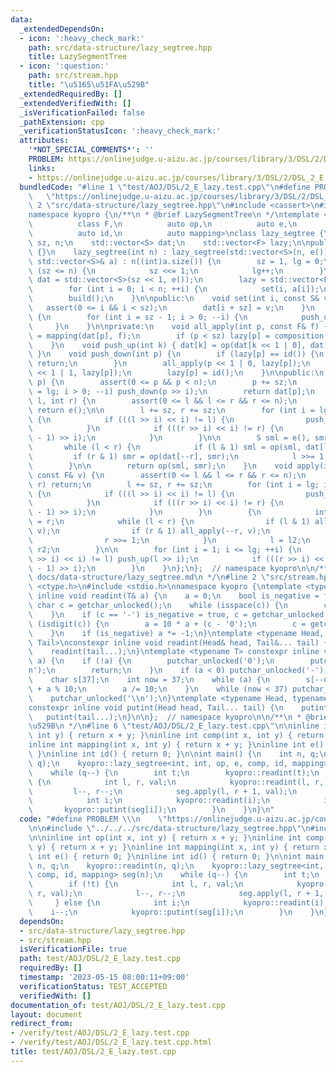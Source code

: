 ```yaml
---
data:
  _extendedDependsOn:
  - icon: ':heavy_check_mark:'
    path: src/data-structure/lazy_segtree.hpp
    title: LazySegmentTree
  - icon: ':question:'
    path: src/stream.hpp
    title: "\u5165\u51FA\u529B"
  _extendedRequiredBy: []
  _extendedVerifiedWith: []
  _isVerificationFailed: false
  _pathExtension: cpp
  _verificationStatusIcon: ':heavy_check_mark:'
  attributes:
    '*NOT_SPECIAL_COMMENTS*': ''
    PROBLEM: https://onlinejudge.u-aizu.ac.jp/courses/library/3/DSL/2/DSL_2_E
    links:
    - https://onlinejudge.u-aizu.ac.jp/courses/library/3/DSL/2/DSL_2_E
  bundledCode: "#line 1 \"test/AOJ/DSL/2_E_lazy.test.cpp\"\n#define PROBLEM \\\n \
    \   \"https://onlinejudge.u-aizu.ac.jp/courses/library/3/DSL/2/DSL_2_E\"\n\n#line\
    \ 2 \"src/data-structure/lazy_segtree.hpp\"\n#include <cassert>\n#include <vector>\n\
    namespace kyopro {\n/**\n * @brief LazySegmentTree\n */\ntemplate <class S,\n\
    \          class F,\n          auto op,\n          auto e,\n          auto composition,\n\
    \          auto id,\n          auto mapping>\nclass lazy_segtree {\n    int lg,\
    \ sz, n;\n    std::vector<S> dat;\n    std::vector<F> lazy;\n\npublic:\n    lazy_segtree()\
    \ {}\n    lazy_segtree(int n) : lazy_segtree(std::vector<S>(n, e())) {}\n    lazy_segtree(const\
    \ std::vector<S>& a) : n((int)a.size()) {\n        sz = 1, lg = 0;\n        while\
    \ (sz <= n) {\n            sz <<= 1;\n            lg++;\n        }\n\n       \
    \ dat = std::vector<S>(sz << 1, e());\n        lazy = std::vector<F>(sz, id());\n\
    \        for (int i = 0; i < n; ++i) {\n            set(i, a[i]);\n        }\n\
    \        build();\n    }\n\npublic:\n    void set(int i, const S& v) {\n     \
    \   assert(0 <= i && i < sz);\n        dat[i + sz] = v;\n    }\n    void build()\
    \ {\n        for (int i = sz - 1; i > 0; --i) {\n            push_up(i);\n   \
    \     }\n    }\n\nprivate:\n    void all_apply(int p, const F& f) {\n        dat[p]\
    \ = mapping(dat[p], f);\n        if (p < sz) lazy[p] = composition(lazy[p], f);\n\
    \    }\n    void push_up(int k) { dat[k] = op(dat[k << 1 | 0], dat[k << 1 | 1]);\
    \ }\n    void push_down(int p) {\n        if (lazy[p] == id()) {\n           \
    \ return;\n        }\n        all_apply(p << 1 | 0, lazy[p]);\n        all_apply(p\
    \ << 1 | 1, lazy[p]);\n        lazy[p] = id();\n    }\n\npublic:\n    S operator[](int\
    \ p) {\n        assert(0 <= p && p < n);\n        p += sz;\n        for (int i\
    \ = lg; i > 0; --i) push_down(p >> i);\n        return dat[p];\n    }\n    S fold(int\
    \ l, int r) {\n        assert(0 <= l && l <= r && r <= n);\n        if (l == r)\
    \ return e();\n\n        l += sz, r += sz;\n        for (int i = lg; i > 0; --i)\
    \ {\n            if (((l >> i) << i) != l) {\n                push_down(l >> i);\n\
    \            }\n            if (((r >> i) << i) != r) {\n                push_down((r\
    \ - 1) >> i);\n            }\n        }\n\n        S sml = e(), smr = e();\n \
    \       while (l < r) {\n            if (l & 1) sml = op(sml, dat[l++]);\n   \
    \         if (r & 1) smr = op(dat[--r], smr);\n            l >>= 1, r >>= 1;\n\
    \        }\n\n        return op(sml, smr);\n    }\n    void apply(int l, int r,\
    \ const F& v) {\n        assert(0 <= l && l <= r && r <= n);\n        if (l ==\
    \ r) return;\n        l += sz, r += sz;\n        for (int i = lg; i > 0; --i)\
    \ {\n            if (((l >> i) << i) != l) {\n                push_down(l >> i);\n\
    \            }\n            if (((r >> i) << i) != r) {\n                push_down((r\
    \ - 1) >> i);\n            }\n        }\n        {\n            int l2 = l, r2\
    \ = r;\n            while (l < r) {\n                if (l & 1) all_apply(l++,\
    \ v);\n                if (r & 1) all_apply(--r, v);\n                l >>= 1;\n\
    \                r >>= 1;\n            }\n            l = l2;\n            r =\
    \ r2;\n        }\n\n        for (int i = 1; i <= lg; ++i) {\n            if (((l\
    \ >> i) << i) != l) push_up(l >> i);\n            if (((r >> i) << i) != r) push_up((r\
    \ - 1) >> i);\n        }\n    }\n};\n};  // namespace kyopro\n\n/**\n * @docs\
    \ docs/data-structure/lazy_segtree.md\n */\n#line 2 \"src/stream.hpp\"\n#include\
    \ <ctype.h>\n#include <stdio.h>\nnamespace kyopro {\ntemplate <typename T> constexpr\
    \ inline void readint(T& a) {\n    a = 0;\n    bool is_negative = false;\n   \
    \ char c = getchar_unlocked();\n    while (isspace(c)) {\n        c = getchar_unlocked();\n\
    \    }\n    if (c == '-') is_negative = true, c = getchar_unlocked();\n    while\
    \ (isdigit(c)) {\n        a = 10 * a + (c - '0');\n        c = getchar_unlocked();\n\
    \    }\n    if (is_negative) a *= -1;\n}\ntemplate <typename Head, typename...\
    \ Tail>\nconstexpr inline void readint(Head& head, Tail&... tail) {\n    readint(head);\n\
    \    readint(tail...);\n}\ntemplate <typename T> constexpr inline void putint(T\
    \ a) {\n    if (!a) {\n        putchar_unlocked('0');\n        putchar_unlocked('\\\
    n');\n        return;\n    }\n    if (a < 0) putchar_unlocked('-'), a *= -1;\n\
    \    char s[37];\n    int now = 37;\n    while (a) {\n        s[--now] = (char)'0'\
    \ + a % 10;\n        a /= 10;\n    }\n    while (now < 37) putchar_unlocked(s[now++]);\n\
    \    putchar_unlocked('\\n');\n}\ntemplate <typename Head, typename... Tail>\n\
    constexpr inline void putint(Head head, Tail... tail) {\n    putint(head);\n \
    \   putint(tail...);\n}\n\n};  // namespace kyopro\n\n/**\n * @brief \u5165\u51FA\
    \u529B\n */\n#line 6 \"test/AOJ/DSL/2_E_lazy.test.cpp\"\n\ninline int op(int x,\
    \ int y) { return x + y; }\ninline int comp(int x, int y) { return x + y; }\n\
    inline int mapping(int x, int y) { return x + y; }\ninline int e() { return 0;\
    \ }\ninline int id() { return 0; }\n\nint main() {\n    int n, q;\n    kyopro::readint(n,\
    \ q);\n    kyopro::lazy_segtree<int, int, op, e, comp, id, mapping> seg(n);\n\
    \    while (q--) {\n        int t;\n        kyopro::readint(t);\n        if (!t)\
    \ {\n            int l, r, val;\n            kyopro::readint(l, r, val);\n   \
    \         l--, r--;\n            seg.apply(l, r + 1, val);\n        } else {\n\
    \            int i;\n            kyopro::readint(i);\n            i--;\n     \
    \       kyopro::putint(seg[i]);\n        }\n    }\n}\n"
  code: "#define PROBLEM \\\n    \"https://onlinejudge.u-aizu.ac.jp/courses/library/3/DSL/2/DSL_2_E\"\
    \n\n#include \"../../../src/data-structure/lazy_segtree.hpp\"\n#include \"../../../src/stream.hpp\"\
    \n\ninline int op(int x, int y) { return x + y; }\ninline int comp(int x, int\
    \ y) { return x + y; }\ninline int mapping(int x, int y) { return x + y; }\ninline\
    \ int e() { return 0; }\ninline int id() { return 0; }\n\nint main() {\n    int\
    \ n, q;\n    kyopro::readint(n, q);\n    kyopro::lazy_segtree<int, int, op, e,\
    \ comp, id, mapping> seg(n);\n    while (q--) {\n        int t;\n        kyopro::readint(t);\n\
    \        if (!t) {\n            int l, r, val;\n            kyopro::readint(l,\
    \ r, val);\n            l--, r--;\n            seg.apply(l, r + 1, val);\n   \
    \     } else {\n            int i;\n            kyopro::readint(i);\n        \
    \    i--;\n            kyopro::putint(seg[i]);\n        }\n    }\n}"
  dependsOn:
  - src/data-structure/lazy_segtree.hpp
  - src/stream.hpp
  isVerificationFile: true
  path: test/AOJ/DSL/2_E_lazy.test.cpp
  requiredBy: []
  timestamp: '2023-05-15 08:00:11+09:00'
  verificationStatus: TEST_ACCEPTED
  verifiedWith: []
documentation_of: test/AOJ/DSL/2_E_lazy.test.cpp
layout: document
redirect_from:
- /verify/test/AOJ/DSL/2_E_lazy.test.cpp
- /verify/test/AOJ/DSL/2_E_lazy.test.cpp.html
title: test/AOJ/DSL/2_E_lazy.test.cpp
---
```

